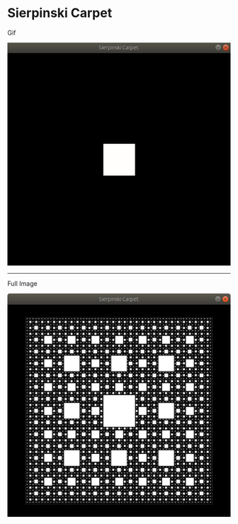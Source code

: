 # Sierpinski Carpet

Gif

![Sierpinksi Carpet Gif](https://raw.githubusercontent.com/OmkarDev/Fractal/master/Sierpinski%20Carpet/images/Sierpinksi%20Carpet%20Gif.gif)

-----------------------

Full Image

![Sierpinksi Carpet Image](https://raw.githubusercontent.com/OmkarDev/Fractal/master/Sierpinski%20Carpet/images/Sierpinski%20Carpet.png)
